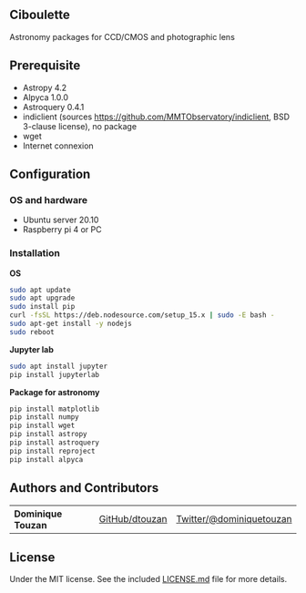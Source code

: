 ## Ciboulette
Astronomy packages for CCD/CMOS and photographic lens

## Prerequisite
  - Astropy 4.2
  - Alpyca 1.0.0
  - Astroquery 0.4.1
  - indiclient (sources https://github.com/MMTObservatory/indiclient, BSD 3-clause license), no package 
  - wget
  - Internet connexion

## Configuration
### OS and hardware
  - Ubuntu server 20.10
  - Raspberry pi 4 or PC
  
### Installation
**OS**
```sh
sudo apt update
sudo apt upgrade
sudo install pip
curl -fsSL https://deb.nodesource.com/setup_15.x | sudo -E bash -
sudo apt-get install -y nodejs
sudo reboot
```

**Jupyter lab**
```sh
sudo apt install jupyter
pip install jupyterlab
```      

**Package for astronomy**
```sh
pip install matplotlib
pip install numpy
pip install wget
pip install astropy
pip install astroquery
pip install reproject
pip install alpyca
```      

## Authors and Contributors

<table><tbody>
<tr><th align="left">Dominique Touzan</th><td><a href="https://github.com/dtouzan">GitHub/dtouzan</a></td><td><a href="http://twitter.com/dominiquetouzan">Twitter/@dominiquetouzan</a></td></tr>
</tbody></table>


## License

Under the MIT license. See the included [LICENSE.md](./LICENSE.md) file for more details.